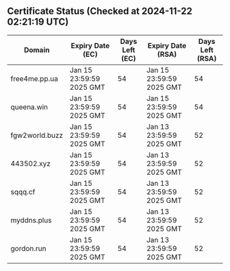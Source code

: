 ## Certificate Status (Checked at 2024-11-22 02:21:19 UTC)
| Domain | Expiry Date (EC) | Days Left (EC) | Expiry Date (RSA) | Days Left (RSA) |
|--------|-------------------|----------------|--------------------|--------------------|
| free4me.pp.ua | Jan 15 23:59:59 2025 GMT | 54 | Jan 15 23:59:59 2025 GMT | 54 |
| queena.win | Jan 15 23:59:59 2025 GMT | 54 | Jan 15 23:59:59 2025 GMT | 54 |
| fgw2world.buzz | Jan 15 23:59:59 2025 GMT | 54 | Jan 13 23:59:59 2025 GMT | 52 |
| 443502.xyz | Jan 15 23:59:59 2025 GMT | 54 | Jan 13 23:59:59 2025 GMT | 52 |
| sqqq.cf | Jan 15 23:59:59 2025 GMT | 54 | Jan 13 23:59:59 2025 GMT | 52 |
| myddns.plus | Jan 15 23:59:59 2025 GMT | 54 | Jan 13 23:59:59 2025 GMT | 52 |
| gordon.run | Jan 15 23:59:59 2025 GMT | 54 | Jan 13 23:59:59 2025 GMT | 52 |
